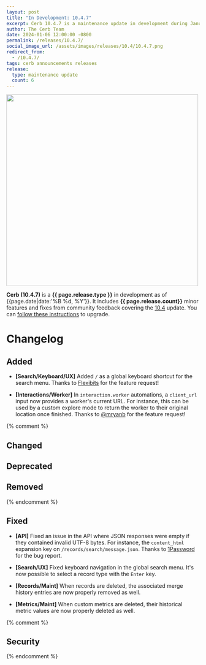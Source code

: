 ```yaml
---
layout: post
title: "In Development: 10.4.7"
excerpt: Cerb 10.4.7 is a maintenance update in development during January 2024 with 6 improvements from community feedback.
author: The Cerb Team
date: 2024-01-06 12:00:00 -0800
permalink: /releases/10.4.7/
social_image_url: /assets/images/releases/10.4/10.4.7.png
redirect_from:
  - /10.4.7/
tags: cerb announcements releases
release:
  type: maintenance update
  count: 6
---
```


<div class="cerb-screenshot">
<img src="{{page.social_image_url}}" class="screenshot" width="500">
</div>

**Cerb (10.4.7)** is a **{{ page.release.type }}** in development as of {{page.date|date:'%B %d, %Y'}}. It includes **{{ page.release.count}}** minor features and fixes from community feedback covering the [10.4](/releases/10.4/) update.  You can [follow these instructions](/docs/upgrading/) to upgrade.

# Changelog

## Added

* **[Search/Keyboard/UX]** Added `/` as a global keyboard shortcut for the search menu. Thanks to [Flexibits](https://flexibits.com/) for the feature request!

* **[Interactions/Worker]** In `interaction.worker` automations, a `client_url` input now provides a worker's current URL. For instance, this can be used by a custom explore mode to return the worker to their original location once finished. Thanks to [@mryanb](https://github.com/mryanb/) for the feature request!

{% comment %}
## Changed

## Deprecated

## Removed
{% endcomment %}

## Fixed

* **[API]** Fixed an issue in the API where JSON responses were empty if they contained invalid UTF-8 bytes. For instance, the `content_html` expansion key on `/records/search/message.json`. Thanks to [1Password](https://1password.com/) for the bug report.

* **[Search/UX]** Fixed keyboard navigation in the global search menu. It's now possible to select a record type with the `Enter` key.

* **[Records/Maint]** When records are deleted, the associated merge history entries are now properly removed as well.

* **[Metrics/Maint]** When custom metrics are deleted, their historical metric values are now properly deleted as well.

{% comment %}
## Security
{% endcomment %}
